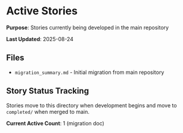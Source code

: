 # Active Stories

**Purpose**: Stories currently being developed in the main repository

**Last Updated**: 2025-08-24

## Files
- `migration_summary.md` - Initial migration from main repository

## Story Status Tracking
Stories move to this directory when development begins and move to `completed/` when merged to main.

**Current Active Count**: 1 (migration doc)
